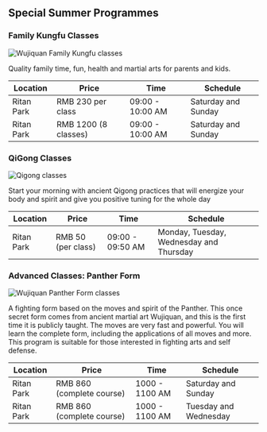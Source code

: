 ## Special Summer Programmes

### Family Kungfu Classes
<div id="container">
<img src="/images/wujiquan_Family_Kungfu_2018.jpeg" alt="Wujiquan Family Kungfu classes" />
</div>

Quality family time, fun, health and martial arts for parents and kids. 

| Location       | Price        | Time    | Schedule |
| ------------- |--------|----------|----------|
| Ritan Park | RMB 230 per class | 09:00 - 10:00 AM | Saturday and Sunday |
| Ritan Park | RMB 1200 (8 classes) | 09:00 - 10:00 AM | Saturday and Sunday |

### QiGong Classes
<div id="container">
<img src="/images/wujiquan_morning_qigong_2018_classes.jpg" alt="Qigong classes" />
</div>

Start your morning with ancient Qigong practices that will energize your body and spirit and give you positive tuning for the whole day

| Location       | Price        | Time    | Schedule |
| ------------- |--------|----------|----------|
| Ritan Park | RMB 50 (per class) | 09:00 - 09:50 AM | Monday, Tuesday, Wednesday and Thursday |

### Advanced Classes: Panther Form
<div id="container">
<img src="/images/wujiquan_panther_form_2018.jpeg" alt="Wujiquan Panther Form classes" />
</div>

A fighting form based on the moves and spirit of the Panther. This once secret form comes from ancient martial art Wujiquan, and this is the first time it is publicly taught. The moves are very fast and powerful. You will learn the complete form, including the applications of all moves and more. This program is suitable for those interested in fighting arts and self defense. 


| Location       | Price        | Time    | Schedule |
| ------------- |--------|----------|----------|
| Ritan Park | RMB 860 (complete course) | 1000 - 1100 AM | Saturday and Sunday |
| Ritan Park | RMB 860 (complete course) | 1000 - 1100 AM | Tuesday and Wednesday |
